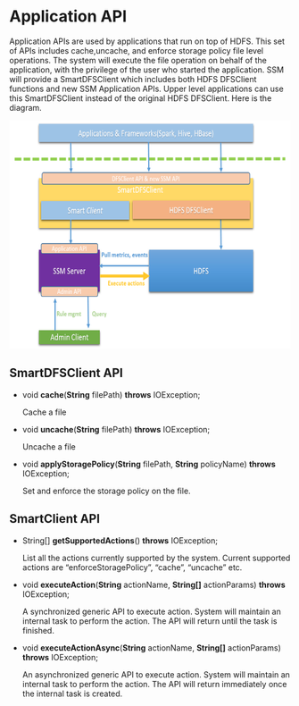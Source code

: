 Application API
===============

Application APIs are used by applications that run on top of HDFS. This set
of APIs includes cache,uncache, and enforce storage policy file level operations. The system will
execute the file operation on behalf of the application, with the privilege of
the user who started the application. SSM will provide a SmartDFSClient
which includes both HDFS DFSClient functions and new SSM Application
APIs. Upper level applications can use this SmartDFSClient instead of the
original HDFS DFSClient. Here is the diagram.

<img src="./image/api.png" width="554" height="408" />

SmartDFSClient API
------------
  
* void **cache**(**String** filePath) **throws** IOException;

  Cache a file

* void **uncache**(**String** filePath) **throws** IOException;

  Uncache a file
* void **applyStoragePolicy**(**String** filePath, **String** policyName) **throws** IOException;

  Set and enforce the storage policy on the file.

SmartClient API
------------

* String\[\] **getSupportedActions**() **throws** IOException;

  List all the actions currently supported by the system. Current supported actions are “enforceStoragePolicy”, “cache”, “uncache” etc.

* void **executeAction**(**String** actionName, **String\[\]** actionParams) **throws** IOException;

  A synchronized generic API to execute action. System will maintain an internal task to perform the action. The API will return until the task is finished.
  
* void **executeActionAsync**(**String** actionName, **String\[\]** actionParams) **throws** IOException;

  An asynchronized generic API to execute action. System will maintain an internal task to perform the action. The API will return immediately once the internal task is created.
